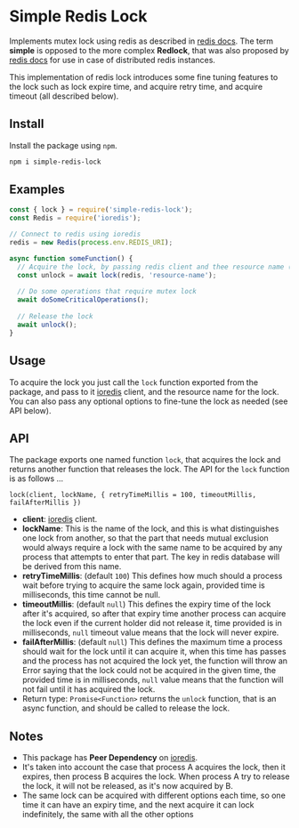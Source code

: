 # Simple Redis Lock

Implements mutex lock using redis as described in [redis docs](https://redis.io/commands/set#patterns). The term **simple** is opposed to the more complex **Redlock**, that was also proposed by [redis docs](https://redis.io/topics/distlock) for use in case of distributed redis instances. 

This implementation of redis lock introduces some fine tuning features to the lock such as lock expire time, and acquire retry time, and acquire timeout (all described below).

## Install
Install the package using `npm`.

```bash
npm i simple-redis-lock
```

## Examples
```js
const { lock } = require('simple-redis-lock');
const Redis = require('ioredis');

// Connect to redis using ioredis
redis = new Redis(process.env.REDIS_URI);

async function someFunction() {
  // Acquire the lock, by passing redis client and thee resource name (all settings are optional)
  const unlock = await lock(redis, 'resource-name');
  
  // Do some operations that require mutex lock
  await doSomeCriticalOperations();
  
  // Release the lock
  await unlock();
}
```

## Usage
To acquire the lock you just call the `lock` function exported from the package, and pass to it [ioredis](https://github.com/luin/ioredis) client, and the resource name for the lock. You can also pass any optional options to fine-tune the lock as needed (see API below).

## API
The package exports one named function `lock`, that acquires the lock and returns another function that releases the lock. The API for the `lock` function is as follows ...

`lock(client, lockName, { retryTimeMillis = 100, timeoutMillis, failAfterMillis })`
- **client**: [ioredis](https://www.npmjs.com/package/ioredis) client.
- **lockName**: This is the name of the lock, and this is what distinguishes one lock from another, so that the part that needs mutual exclusion would always require a lock with the same name to be acquired by any process that attempts to enter that part. The key in redis database will be derived from this name.
- **retryTimeMillis**: (default `100`) This defines how much should a process wait before trying to acquire the same lock again, provided time is milliseconds, this time cannot be null.
- **timeoutMillis**: (default `null`) This defines the expiry time of the lock after it's acquired, so after that expiry time another process can acquire the lock even if the current holder did not release it, time provided is in milliseconds, `null` timeout value means that the lock will never expire.
- **failAfterMillis**: (default `null`) This defines the maximum time a process should wait for the lock until it can acquire it, when this time has passes and the process has not acquired the lock yet, the function will throw an Error saying that the lock could not be acquired in the given time, the provided time is in milliseconds, `null` value means that the function will not fail until it has acquired the lock.
- Return type: `Promise<Function>` returns the `unlock` function, that is an async function, and should be called to release the lock.

## Notes
- This package has **Peer Dependency** on [ioredis](https://github.com/luin/ioredis).
- It's taken into account the case that process A acquires the lock, then it expires, then process B acquires the lock. When process A try to release the lock, it will not be released, as it's now acquired by B.
- The same lock can be acquired with different options each time, so one time it can have an expiry time, and the next acquire it can lock indefinitely, the same with all the other options